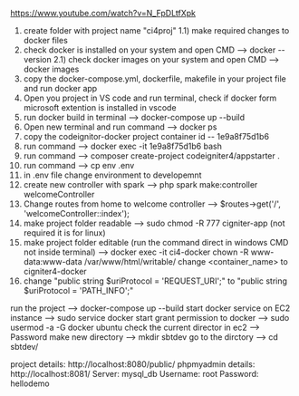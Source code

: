 https://www.youtube.com/watch?v=N_FpDLtfXpk
1) create folder with project name "ci4proj"
1.1) make required changes to docker files
2) check docker is installed on your system and open CMD --> docker --version
2.1) check docker images on your system and open CMD --> docker images
3) copy the docker-compose.yml, dockerfile, makefile in your project file and run docker app
4) Open you project in VS code and run terminal, check if docker form microsoft extention is installed in vscode
4) run docker build in terminal --> docker-compose up --build
5) Open new terminal and run command --> docker ps
6) copy the codeignitor-docker project container id -- 1e9a8f75d1b6
7) run command -->  docker exec -it 1e9a8f75d1b6 bash
8) run command --> composer create-project codeigniter4/appstarter .
9) run command --> cp env .env
10) in .env file change environment to developemnt
11) create new controller with spark --> php spark make:controller welcomeController
12) Change routes from home to welcome controller --> $routes->get('/', 'welcomeController::index');
13) make project folder readable --> sudo chmod -R 777 cigniter-app (not required it is for linux)
14) make project folder editable (run the command direct in windows CMD not inside terminal) --> docker exec -it ci4-docker chown -R www-data:www-data /var/www/html/writable/
change <container_name> to cigniter4-docker 
15) change "public string $uriProtocol = 'REQUEST_URI';" to "public string $uriProtocol = 'PATH_INFO';"

run the project --> docker-compose up --build
start docker service on EC2 instance --> sudo service docker start
grant permission to docker --> sudo usermod -a -G docker ubuntu
check the current director in ec2 --> Password
make new directory --> mkdir sbtdev
go to the dirctory --> cd sbtdev/


project details: http://localhost:8080/public/
phpmyadmin details: http://localhost:8081/
Server: mysql_db
Username: root
Password: hellodemo